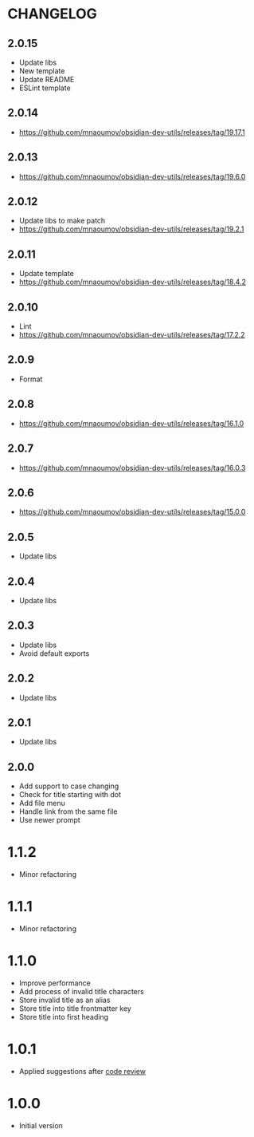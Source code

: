 # CHANGELOG

## 2.0.15

- Update libs
- New template
- Update README
- ESLint template

## 2.0.14

- https://github.com/mnaoumov/obsidian-dev-utils/releases/tag/19.17.1

## 2.0.13

- https://github.com/mnaoumov/obsidian-dev-utils/releases/tag/19.6.0

## 2.0.12

- Update libs to make patch
- https://github.com/mnaoumov/obsidian-dev-utils/releases/tag/19.2.1

## 2.0.11

- Update template
- https://github.com/mnaoumov/obsidian-dev-utils/releases/tag/18.4.2

## 2.0.10

- Lint
- https://github.com/mnaoumov/obsidian-dev-utils/releases/tag/17.2.2

## 2.0.9

- Format

## 2.0.8

- https://github.com/mnaoumov/obsidian-dev-utils/releases/tag/16.1.0

## 2.0.7

- https://github.com/mnaoumov/obsidian-dev-utils/releases/tag/16.0.3

## 2.0.6

- https://github.com/mnaoumov/obsidian-dev-utils/releases/tag/15.0.0

## 2.0.5

- Update libs

## 2.0.4

- Update libs

## 2.0.3

- Update libs
- Avoid default exports

## 2.0.2

- Update libs

## 2.0.1

- Update libs

## 2.0.0

- Add support to case changing
- Check for title starting with dot
- Add file menu
- Handle link from the same file
- Use newer prompt

# 1.1.2

- Minor refactoring

# 1.1.1

- Minor refactoring

# 1.1.0

- Improve performance
- Add process of invalid title characters
- Store invalid title as an alias
- Store title into title frontmatter key
- Store title into first heading

# 1.0.1

- Applied suggestions after [code review](https://github.com/obsidianmd/obsidian-releases/pull/1782#issuecomment-1482613623)

# 1.0.0

- Initial version
